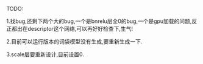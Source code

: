 TODO:

1.找bug,还剩下两个大的bug,一个是bnrelu层全0的bug,一个是gpu加载的问题,反正都出在descriptor这个网络,可以再好好检查下,生气!

2.目前可以运行版本的词袋模型没有生成,要重新生成一下.

3.scale层要重新设计,目前设置0.